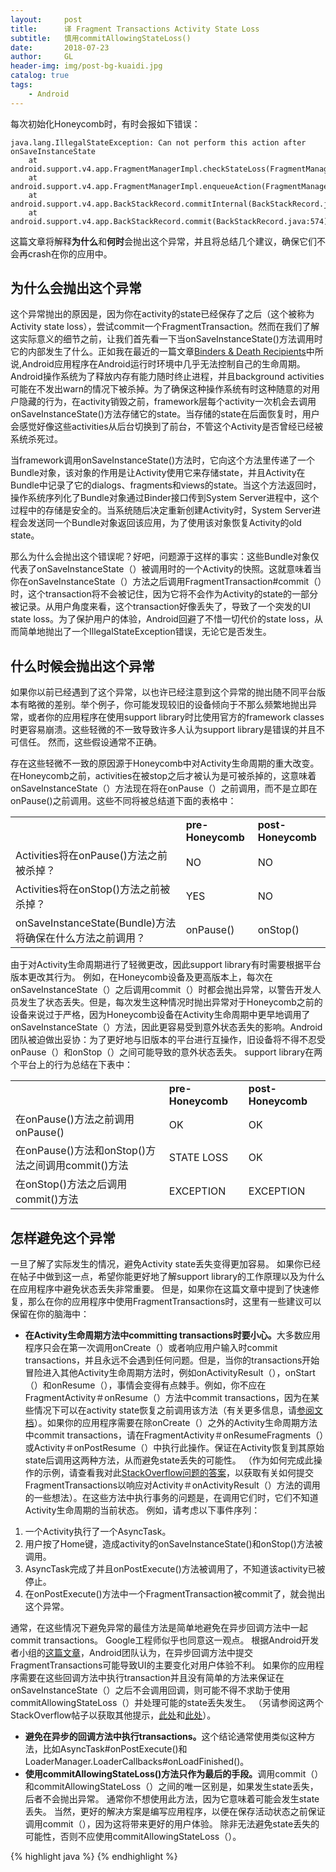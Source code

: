 ```yaml
---
layout:     post
title:      译 Fragment Transactions Activity State Loss
subtitle:   慎用commitAllowingStateLoss()
date:       2018-07-23
author:     GL
header-img: img/post-bg-kuaidi.jpg
catalog: true
tags:
    - Android
---
```


每次初始化Honeycomb时，有时会报如下错误：

    java.lang.IllegalStateException: Can not perform this action after onSaveInstanceState
        at android.support.v4.app.FragmentManagerImpl.checkStateLoss(FragmentManager.java:1341)
        at android.support.v4.app.FragmentManagerImpl.enqueueAction(FragmentManager.java:1352)
        at android.support.v4.app.BackStackRecord.commitInternal(BackStackRecord.java:595)
        at android.support.v4.app.BackStackRecord.commit(BackStackRecord.java:574)

这篇文章将解释<b>为什么</b>和<b>何时</b>会抛出这个异常，并且将总结几个建议，确保它们不会再crash在你的应用中。

## 为什么会抛出这个异常

这个异常抛出的原因是，因为你在activity的state已经保存了之后（这个被称为Activity state loss），尝试commit一个FragmentTransaction。然而在我们了解这实际意义的细节之前，让我们首先看一下当onSaveInstanceState()方法调用时它的内部发生了什么。正如我在最近的一篇文章<a href="https://www.androiddesignpatterns.com/2013/08/binders-death-recipients.html">Binders & Death Recipients</a>中所说,Android应用程序在Android运行时环境中几乎无法控制自己的生命周期。Android操作系统为了释放内存有能力随时终止进程，并且background activities可能在不发出warn的情况下被杀掉。为了确保这种操作系统有时这种随意的对用户隐藏的行为，在activity销毁之前，framework层每个activity一次机会去调用onSaveInstanceState()方法存储它的state。当存储的state在后面恢复时，用户会感觉好像这些activities从后台切换到了前台，不管这个Activity是否曾经已经被系统杀死过。

当framework调用onSaveInstanceState()方法时，它向这个方法里传递了一个Bundle对象，该对象的作用是让Activity使用它来存储state，并且Activity在Bundle中记录了它的dialogs、fragments和views的state。当这个方法返回时，操作系统序列化了Bundle对象通过Binder接口传到System Server进程中，这个过程中的存储是安全的。当系统随后决定重新创建Activity时，System Server进程会发送同一个Bundle对象返回该应用，为了使用该对象恢复Activity的old state。

那么为什么会抛出这个错误呢？好吧，问题源于这样的事实：这些Bundle对象仅代表了onSaveInstanceState（）被调用时的一个Activity的快照。这就意味着当你在onSaveInstanceState（）方法之后调用FragmentTransaction#commit（）时，这个transaction将不会被记住，因为它将不会作为Activity的state的一部分被记录。从用户角度来看，这个transaction好像丢失了，导致了一个突发的UI state loss。为了保护用户的体验，Android回避了不惜一切代价的state loss，从而简单地抛出了一个IllegalStateException错误，无论它是否发生。

## 什么时候会抛出这个异常

如果你以前已经遇到了这个异常，以也许已经注意到这个异常的抛出随不同平台版本有略微的差别。举个例子，你可能发现较旧的设备倾向于不那么频繁地抛出异常，或者你的应用程序在使用support library时比使用官方的framework classes时更容易崩溃。这些轻微的不一致导致许多人认为support library是错误的并且不可信任。 然而，这些假设通常不正确。

存在这些轻微不一致的原因源于Honeycomb中对Activity生命周期的重大改变。在Honeycomb之前，activities在被stop之后才被认为是可被杀掉的，这意味着onSaveInstanceState（）方法现在将在onPause（）之前调用，而不是立即在onPause()之前调用。这些不同将被总结道下面的表格中：

<table>
    <tr>
        <td></td>
        <td><b>pre-Honeycomb</b></td>
        <td><b>post-Honeycomb</b></td>
    </tr>
    <tr>
        <td>Activities将在onPause()方法之前被杀掉？</td>
        <td>NO</td>
        <td>NO</td>
    </tr>
    <tr>
        <td>Activities将在onStop()方法之前被杀掉？</td>
        <td>YES</td>
        <td>NO</td>
    </tr>
    <tr>
        <td>onSaveInstanceState(Bundle)方法将确保在什么方法之前调用？</td>
        <td>onPause()</td>
        <td>onStop()</td>
    </tr>
</table>

由于对Activity生命周期进行了轻微更改，因此support library有时需要根据平台版本更改其行为。
例如，在Honeycomb设备及更高版本上，每次在onSaveInstanceState（）之后调用commit（）时都会抛出异常，以警告开发人员发生了状态丢失。但是，每次发生这种情况时抛出异常对于Honeycomb之前的设备来说过于严格，因为Honeycomb设备在Activity生命周期中更早地调用了onSaveInstanceState（）方法，因此更容易受到意外状态丢失的影响。Android团队被迫做出妥协：为了更好地与旧版本的平台进行互操作，旧设备将不得不忍受onPause（）和onStop（）之间可能导致的意外状态丢失。 support library在两个平台上的行为总结在下表中：

<table>
    <tr>
        <td></td>
        <td><b>pre-Honeycomb</b></td>
        <td><b>post-Honeycomb</b></td>
    </tr>
    <tr>
        <td>在onPause()方法之前调用onPause()</td>
        <td>OK</td>
        <td>OK</td>
    </tr>
    <tr>
        <td>在onPause()方法和onStop()方法之间调用commit()方法</td>
        <td>STATE LOSS</td>
        <td>OK</td>
    </tr>
    <tr>
        <td>在onStop()方法之后调用commit()方法</td>
        <td>EXCEPTION</td>
        <td>EXCEPTION</td>
    </tr>
</table>

## 怎样避免这个异常

一旦了解了实际发生的情况，避免Activity state丢失变得更加容易。 如果你已经在帖子中做到这一点，希望你能更好地了解support library的工作原理以及为什么在应用程序中避免状态丢失非常重要。 但是，如果你在这篇文章中提到了快速修复，那么在你的应用程序中使用FragmentTransactions时，这里有一些建议可以保留在你的脑海中：

* <b>在Activity生命周期方法中committing transactions时要小心。</b>大多数应用程序只会在第一次调用onCreate（）或者响应用户输入时commit transactions，并且永远不会遇到任何问题。但是，当你的transactions开始冒险进入其他Activity生命周期方法时，例如onActivityResult（），onStart（）和onResume（），事情会变得有点棘手。例如，你不应在FragmentActivity＃onResume（）方法中commit transactions，因为在某些情况下可以在activity state恢复之前调用该方法（有关更多信息，请<a href="http://developer.android.com/reference/android/support/v4/app/FragmentActivity.html#onResume()">参阅文档</a>）。如果你的应用程序需要在除onCreate（）之外的Activity生命周期方法中commit transactions，请在FragmentActivity＃onResumeFragments（）或Activity＃onPostResume（）中执行此操作。保证在Activity恢复到其原始state后调用这两种方法，从而避免state丢失的可能性。 （作为如何完成此操作的示例，请查看我对此<a href="http://stackoverflow.com/q/16265733/844882">StackOverflow问题的答案</a>，以获取有关如何提交FragmentTransactions以响应对Activity＃onActivityResult（）方法的调用的一些想法）。在这些方法中执行事务的问题是，在调用它们时，它们不知道Activity生命周期的当前状态。 例如，请考虑以下事件序列：

1. 一个Activity执行了一个AsyncTask。
2. 用户按了Home键，造成activity的onSaveInstanceState()和onStop()方法被调用。
3. AsyncTask完成了并且onPostExecute()方法被调用了，不知道该activity已被停止。
4. 在onPostExecute()方法中一个FragmentTransaction被commit了，就会抛出这个异常。

通常，在这些情况下避免异常的最佳方法是简单地避免在异步回调方法中一起commit transactions。 Google工程师似乎也同意这一观点。 根据Android开发者小组的<a href="https://groups.google.com/d/msg/android-developers/dXZZjhRjkMk/QybqCW5ukDwJ">这篇文章</a>，Android团队认为，在异步回调方法中提交FragmentTransactions可能导致UI的主要变化对用户体验不利。 如果你的应用程序需要在这些回调方法中执行transaction并且没有简单的方法来保证在onSaveInstanceState（）之后不会调用回调，则可能不得不求助于使用commitAllowingStateLoss（）并处理可能的state丢失发生。 （另请参阅这两个StackOverflow帖子以获取其他提示，<a href="http://stackoverflow.com/q/8040280/844882">此处</a>和<a href="http://stackoverflow.com/q/7992496/844882">此处</a>）。

* <b>避免在异步的回调方法中执行transactions。</b>这个结论通常使用类似这种方法，比如AsyncTask#onPostExecute()和LoaderManager.LoaderCallbacks#onLoadFinished()。
* <b>使用commitAllowingStateLoss()方法只作为最后的手段。</b>调用commit（）和commitAllowingStateLoss（）之间的唯一区别是，如果发生state丢失，后者不会抛出异常。 通常你不想使用此方法，因为它意味着可能会发生state丢失。 当然，更好的解决方案是编写应用程序，以便在保存活动状态之前保证调用commit（），因为这将带来更好的用户体验。 除非无法避免state丢失的可能性，否则不应使用commitAllowingStateLoss（）。



<b></b>

{% highlight java %}
{% endhighlight %}